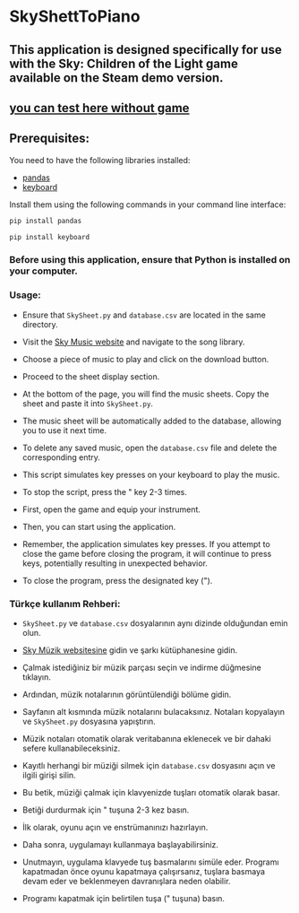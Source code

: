 # SkyShettToPiano

## This application is designed specifically for use with the Sky: Children of the Light game available on the Steam demo version.

## [you can test here without game](https://specy.github.io/skyMusic/)
## Prerequisites:
You need to have the following libraries installed:
- [pandas](https://pandas.pydata.org/)
- [keyboard](https://pypi.org/project/keyboard/)

Install them using the following commands in your command line interface:

```cmd
pip install pandas
```

```cmd
pip install keyboard
```

### Before using this application, ensure that Python is installed on your computer.

### Usage:

* Ensure that `SkySheet.py` and `database.csv` are located in the same directory.

* Visit the [Sky Music website](https://sky-music.herokuapp.com/) and navigate to the song library.

* Choose a piece of music to play and click on the download button.

* Proceed to the sheet display section.

* At the bottom of the page, you will find the music sheets. Copy the sheet and paste it into `SkySheet.py`.

* The music sheet will be automatically added to the database, allowing you to use it next time.

* To delete any saved music, open the `database.csv` file and delete the corresponding entry.

* This script simulates key presses on your keyboard to play the music.

* To stop the script, press the " key 2-3 times.

* First, open the game and equip your instrument.

* Then, you can start using the application.

* Remember, the application simulates key presses. If you attempt to close the game before closing the program, it will continue to press keys, potentially resulting in unexpected behavior.

* To close the program, press the designated key (").


### Türkçe kullanım Rehberi:


* `SkySheet.py` ve `database.csv` dosyalarının aynı dizinde olduğundan emin olun.

* [Sky Müzik websitesine](https://sky-music.herokuapp.com/) gidin ve şarkı kütüphanesine gidin.

* Çalmak istediğiniz bir müzik parçası seçin ve indirme düğmesine tıklayın.

* Ardından, müzik notalarının görüntülendiği bölüme gidin.

* Sayfanın alt kısmında müzik notalarını bulacaksınız. Notaları kopyalayın ve `SkySheet.py` dosyasına yapıştırın.

* Müzik notaları otomatik olarak veritabanına eklenecek ve bir dahaki sefere kullanabileceksiniz.

* Kayıtlı herhangi bir müziği silmek için `database.csv` dosyasını açın ve ilgili girişi silin.

* Bu betik, müziği çalmak için klavyenizde tuşları otomatik olarak basar.

* Betiği durdurmak için " tuşuna 2-3 kez basın.

* İlk olarak, oyunu açın ve enstrümanınızı hazırlayın.

* Daha sonra, uygulamayı kullanmaya başlayabilirsiniz.

* Unutmayın, uygulama klavyede tuş basmalarını simüle eder. Programı kapatmadan önce oyunu kapatmaya çalışırsanız, tuşlara basmaya devam eder ve beklenmeyen davranışlara neden olabilir.

* Programı kapatmak için belirtilen tuşa (" tuşuna) basın.
